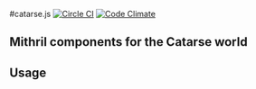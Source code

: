 #catarse.js [![Circle CI](https://circleci.com/gh/catarse/catarse.js/tree/master.svg?style=svg)](https://circleci.com/gh/catarse/catarse.js/tree/master) [![Code Climate](https://codeclimate.com/github/catarse/catarse.js/badges/gpa.svg)](https://codeclimate.com/github/catarse/catarse.js)

## Mithril components for the Catarse world

## Usage

